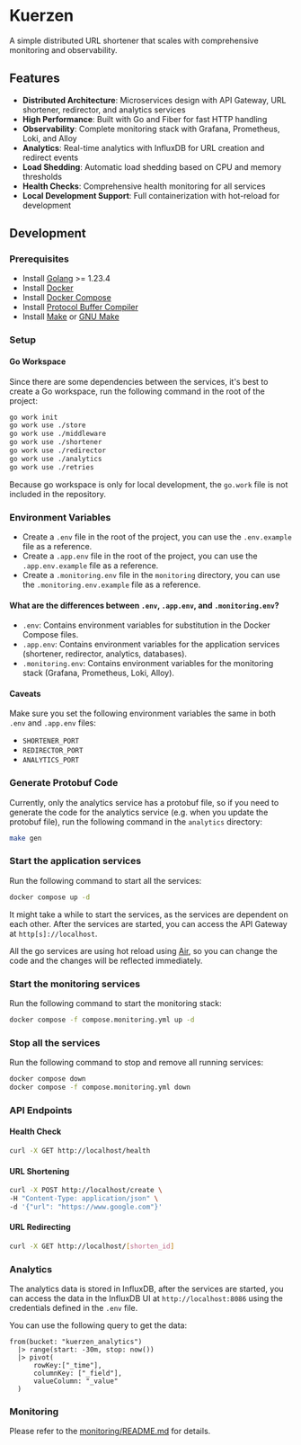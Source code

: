 # Kuerzen

A simple distributed URL shortener that scales with comprehensive monitoring and observability.

## Features

- **Distributed Architecture**: Microservices design with API Gateway, URL shortener, redirector, and analytics services
- **High Performance**: Built with Go and Fiber for fast HTTP handling
- **Observability**: Complete monitoring stack with Grafana, Prometheus, Loki, and Alloy
- **Analytics**: Real-time analytics with InfluxDB for URL creation and redirect events
- **Load Shedding**: Automatic load shedding based on CPU and memory thresholds
- **Health Checks**: Comprehensive health monitoring for all services
- **Local Development Support**: Full containerization with hot-reload for development

## Development

### Prerequisites

- Install [Golang](https://go.dev/dl/) >= 1.23.4
- Install [Docker](https://docs.docker.com/get-docker/)
- Install [Docker Compose](https://docs.docker.com/compose/install/)
- Install [Protocol Buffer Compiler](https://grpc.io/docs/protoc-installation/)
- Install [Make](https://www.gnu.org/software/make/) or [GNU Make](https://www.gnu.org/software/make/)

### Setup

#### Go Workspace

Since there are some dependencies between the services, it's best to create a Go workspace, run the following command in the root of the project:

```bash
go work init
go work use ./store
go work use ./middleware
go work use ./shortener
go work use ./redirector
go work use ./analytics
go work use ./retries
```

Because go workspace is only for local development, the `go.work` file is not included in the repository.

### Environment Variables

- Create a `.env` file in the root of the project, you can use the `.env.example` file as a reference.
- Create a `.app.env` file in the root of the project, you can use the `.app.env.example` file as a reference.
- Create a `.monitoring.env` file in the `monitoring` directory, you can use the `.monitoring.env.example` file as a reference.

#### What are the differences between `.env`, `.app.env`, and `.monitoring.env`?

- `.env`: Contains environment variables for substitution in the Docker Compose files.
- `.app.env`: Contains environment variables for the application services (shortener, redirector, analytics, databases).
- `.monitoring.env`: Contains environment variables for the monitoring stack (Grafana, Prometheus, Loki, Alloy).

#### Caveats

Make sure you set the following environment variables the same in both `.env` and `.app.env` files:

- `SHORTENER_PORT`
- `REDIRECTOR_PORT`
- `ANALYTICS_PORT`

### Generate Protobuf Code

Currently, only the analytics service has a protobuf file, so if you need to generate the code for the analytics service (e.g. when you update the protobuf file), run the following command in the `analytics` directory:

```bash
make gen
```

### Start the application services

Run the following command to start all the services:

```bash
docker compose up -d
```

It might take a while to start the services, as the services are dependent on each other. After the services are started, you can access the API Gateway at `http[s]://localhost`.

All the go services are using hot reload using [Air](https://github.com/air-verse/air), so you can change the code and the changes will be reflected immediately.

### Start the monitoring services

Run the following command to start the monitoring stack:

```bash
docker compose -f compose.monitoring.yml up -d
```

### Stop all the services

Run the following command to stop and remove all running services:

```bash
docker compose down
docker compose -f compose.monitoring.yml down
```

### API Endpoints

#### Health Check

```bash
curl -X GET http://localhost/health
```

#### URL Shortening

```bash
curl -X POST http://localhost/create \
-H "Content-Type: application/json" \
-d '{"url": "https://www.google.com"}'
```

#### URL Redirecting

```bash
curl -X GET http://localhost/[shorten_id]
```

### Analytics

The analytics data is stored in InfluxDB, after the services are started, you can access the data in the InfluxDB UI at `http://localhost:8086` using the credentials defined in the `.env` file.

You can use the following query to get the data:

```flux
from(bucket: "kuerzen_analytics")
  |> range(start: -30m, stop: now())
  |> pivot(
      rowKey:["_time"],
      columnKey: ["_field"],
      valueColumn: "_value"
  )
```

### Monitoring

Please refer to the [monitoring/README.md](monitoring/README.md) for details.
